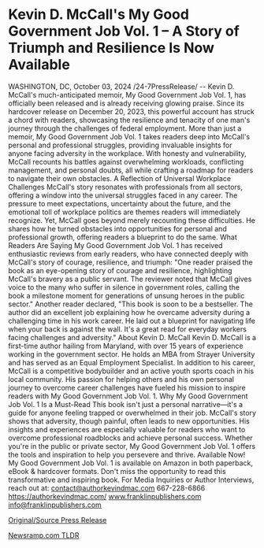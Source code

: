# Kevin D. McCall's My Good Government Job Vol. 1 – A Story of Triumph and Resilience Is Now Available

WASHINGTON, DC, October 03, 2024 /24-7PressRelease/ -- Kevin D. McCall's much-anticipated memoir, My Good Government Job Vol. 1, has officially been released and is already receiving glowing praise. Since its hardcover release on December 20, 2023, this powerful account has struck a chord with readers, showcasing the resilience and tenacity of one man's journey through the challenges of federal employment.  More than just a memoir, My Good Government Job Vol. 1 takes readers deep into McCall's personal and professional struggles, providing invaluable insights for anyone facing adversity in the workplace. With honesty and vulnerability, McCall recounts his battles against overwhelming workloads, conflicting management, and personal doubts, all while crafting a roadmap for readers to navigate their own obstacles.  A Reflection of Universal Workplace Challenges McCall's story resonates with professionals from all sectors, offering a window into the universal struggles faced in any career. The pressure to meet expectations, uncertainty about the future, and the emotional toll of workplace politics are themes readers will immediately recognize. Yet, McCall goes beyond merely recounting these difficulties. He shares how he turned obstacles into opportunities for personal and professional growth, offering readers a blueprint to do the same.  What Readers Are Saying My Good Government Job Vol. 1 has received enthusiastic reviews from early readers, who have connected deeply with McCall's story of courage, resilience, and triumph:  "One reader praised the book as an eye-opening story of courage and resilience, highlighting McCall's bravery as a public servant. The reviewer noted that McCall gives voice to the many who suffer in silence in government roles, calling the book a milestone moment for generations of unsung heroes in the public sector."  Another reader declared, "This book is soon to be a bestseller. The author did an excellent job explaining how he overcame adversity during a challenging time in his work career. He laid out a blueprint for navigating life when your back is against the wall. It's a great read for everyday workers facing challenges and adversity."  About Kevin D. McCall Kevin D. McCall is a first-time author hailing from Maryland, with over 15 years of experience working in the government sector. He holds an MBA from Strayer University and has served as an Equal Employment Specialist. In addition to his career, McCall is a competitive bodybuilder and an active youth sports coach in his local community. His passion for helping others and his own personal journey to overcome career challenges have fueled his mission to inspire readers with My Good Government Job Vol. 1.  Why My Good Government Job Vol. 1 Is a Must-Read This book isn't just a personal narrative—it's a guide for anyone feeling trapped or overwhelmed in their job. McCall's story shows that adversity, though painful, often leads to new opportunities. His insights and experiences are especially valuable for readers who want to overcome professional roadblocks and achieve personal success. Whether you're in the public or private sector, My Good Government Job Vol. 1 offers the tools and inspiration to help you persevere and thrive.  Available Now! My Good Government Job Vol. 1 is available on Amazon in both paperback, eBook & hardcover formats. Don't miss the opportunity to read this transformative and inspiring book.  For Media Inquiries or Author Interviews, reach out at:   contact@authorkevindmac.com 667-228-6866 https://authorkevindmac.com/ www.franklinpublishers.com info@franklinpublishers.com 

[Original/Source Press Release](https://www.24-7pressrelease.com/press-release/514912/kevin-d-mccalls-my-good-government-job-vol-1-a-story-of-triumph-and-resilience-is-now-available) 

[Newsramp.com TLDR](https://newsramp.com/None) 